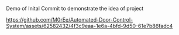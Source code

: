 Demo of Inital Commit to demonstrate the idea of project 

https://github.com/M0rEe/Automated-Door-Control-System/assets/62582432/4f3c9eaa-1e6a-4bfd-9d50-61e7b86fadc4

